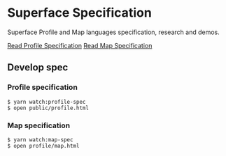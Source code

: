 # Superface Specification

Superface Profile and Map languages specification, research and demos.

[Read Profile Specification](https://spec.superface.dev/profile)
[Read Map Specification](https://spec.superface.dev/map)

## Develop spec

### Profile specification

```
$ yarn watch:profile-spec
$ open public/profile.html
```

### Map specification

```
$ yarn watch:map-spec
$ open profile/map.html
```
